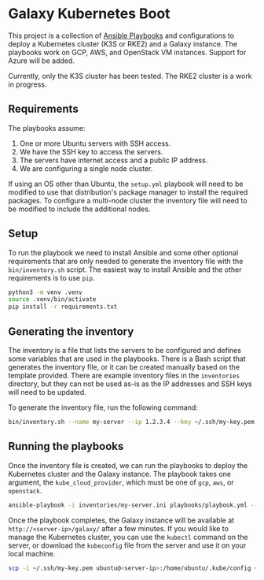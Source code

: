 # Galaxy Kubernetes Boot

This project is a collection of [Ansible Playbooks](https://docs.ansible.com/ansible/latest/playbook_guide/playbooks_intro.html) and configurations to deploy a Kubernetes cluster (K3S or RKE2) and a Galaxy instance.  The playbooks work on GCP, AWS, and OpenStack VM instances.  Support for Azure will be added.

Currently, only the K3S cluster has been tested.  The RKE2 cluster is a work in progress.

## Requirements

The playbooks assume:

1. One or more Ubuntu servers with SSH access.
2. We have the SSH key to access the servers.
3. The servers have internet access and a public IP address.
4. We are configuring a single node cluster.

If using an OS other than Ubuntu, the `setup.yml` playbook will need to be modified to use that distribution's package manager to install the required packages.  To configure a multi-node cluster the inventory file will need to be modified to include the additional nodes.

## Setup

To run the playbook we need to install Ansible and some other optional requirements that are only needed to generate the inventory file with the `bin/inventory.sh` script.  The easiest way to install Ansible and the other requirements is to use `pip`.

```bash
python3 -m venv .venv
source .venv/bin/activate
pip install -r requirements.txt
```

## Generating the inventory

The inventory is a file that lists the servers to be configured and defines some variables that are used in the playbooks. There is a Bash script that generates the inventory file, or it can be created manually based on the template provided.  There are example inventory files in the `inventories` directory, but they can not be used as-is as the IP addresses and SSH keys will need to be updated.

To generate the inventory file, run the following command:

```bash
bin/inventory.sh --name my-server --ip 1.2.3.4 --key ~/.ssh/my-key.pem > inventories/my-server.ini
```

## Running the playbooks

Once the inventory file is created, we can run the playbooks to deploy the Kubernetes cluster and the Galaxy instance.  The playbook takes one argument, the `kube_cloud_provider`, which must be one of `gcp`, `aws`, or `openstack`.

```bash
ansible-playbook -i inventories/my-server.ini playbooks/playbook.yml --extra-vars "kube_cloud_provider=gcp"
```
Once the playbook completes, the Galaxy instance will be available at `http://<server-ip>/galaxy/` after a few minutes.  If you would like to manage the Kubernetes cluster, you can use the `kubectl` command on the server, or download the `kubeconfig` file from the server and use it on your local machine.

```bash
scp -i ~/.ssh/my-key.pem ubuntu@<server-ip>:/home/ubuntu/.kube/config ~/.kube/config
```